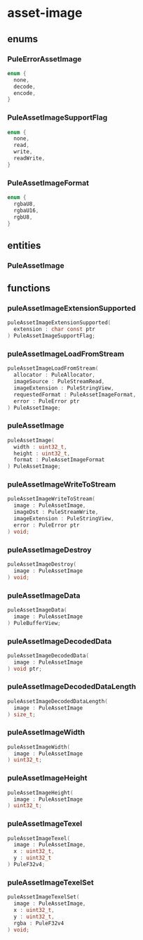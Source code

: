 # asset-image

## enums
### PuleErrorAssetImage
```c
enum {
  none,
  decode,
  encode,
}
```
### PuleAssetImageSupportFlag
```c
enum {
  none,
  read,
  write,
  readWrite,
}
```
### PuleAssetImageFormat
```c
enum {
  rgbaU8,
  rgbaU16,
  rgbU8,
}
```

## entities
### PuleAssetImage

## functions
### puleAssetImageExtensionSupported
```c
puleAssetImageExtensionSupported(
  extension : char const ptr
) PuleAssetImageSupportFlag;
```
### puleAssetImageLoadFromStream
```c
puleAssetImageLoadFromStream(
  allocator : PuleAllocator,
  imageSource : PuleStreamRead,
  imageExtension : PuleStringView,
  requestedFormat : PuleAssetImageFormat,
  error : PuleError ptr
) PuleAssetImage;
```
### puleAssetImage
```c
puleAssetImage(
  width : uint32_t,
  height : uint32_t,
  format : PuleAssetImageFormat
) PuleAssetImage;
```
### puleAssetImageWriteToStream
```c
puleAssetImageWriteToStream(
  image : PuleAssetImage,
  imageDst : PuleStreamWrite,
  imageExtension : PuleStringView,
  error : PuleError ptr
) void;
```
### puleAssetImageDestroy
```c
puleAssetImageDestroy(
  image : PuleAssetImage
) void;
```
### puleAssetImageData
```c
puleAssetImageData(
  image : PuleAssetImage
) PuleBufferView;
```
### puleAssetImageDecodedData
```c
puleAssetImageDecodedData(
  image : PuleAssetImage
) void ptr;
```
### puleAssetImageDecodedDataLength
```c
puleAssetImageDecodedDataLength(
  image : PuleAssetImage
) size_t;
```
### puleAssetImageWidth
```c
puleAssetImageWidth(
  image : PuleAssetImage
) uint32_t;
```
### puleAssetImageHeight
```c
puleAssetImageHeight(
  image : PuleAssetImage
) uint32_t;
```
### puleAssetImageTexel
```c
puleAssetImageTexel(
  image : PuleAssetImage,
  x : uint32_t,
  y : uint32_t
) PuleF32v4;
```
### puleAssetImageTexelSet
```c
puleAssetImageTexelSet(
  image : PuleAssetImage,
  x : uint32_t,
  y : uint32_t,
  rgba : PuleF32v4
) void;
```
